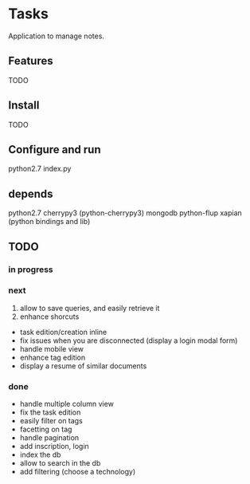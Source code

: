 # Tasks

Application to manage notes.

## Features

TODO

## Install

TODO

## Configure and run

python2.7 index.py

## depends

python2.7
cherrypy3 (python-cherrypy3)
mongodb
python-flup
xapian (python bindings and lib)

## TODO

### in progress

### next

 1. allow to save queries, and easily retrieve it
 2. enhance shorcuts

 * task edition/creation inline
 * fix issues when you are disconnected (display a login modal form)
 * handle mobile view
 * enhance tag edition
 * display a resume of similar documents

### done

 * handle multiple column view
 * fix the task edition
 * easily filter on tags
 * facetting on tag
 * handle pagination
 * add inscription, login
 * index the db
 * allow to search in the db
 * add filtering (choose a technology)


